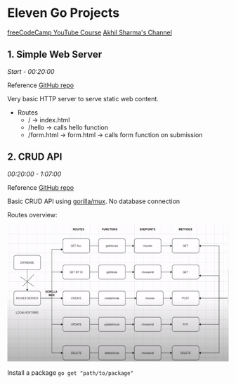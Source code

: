 # Eleven Go Projects

[freeCodeCamp YouTube Course](https://www.youtube.com/watch?v=jFfo23yIWac)
[Akhil Sharma's Channel](https://www.youtube.com/c/AkhilSharmaTech/videos)

## 1. Simple Web Server

*Start - 00:20:00*

Reference [GitHub repo](https://github.com/AkhilSharma90/simple-http-server-GO)

Very basic HTTP server to serve static web content.

- Routes
  - / -> index.html
  - /hello -> calls hello function
  - /form.html -> form.html -> calls form function on submission


## 2. CRUD API

*00:20:00 - 1:07:00*

Reference [GitHub repo](https://github.com/AkhilSharma90/Golang-MySQL-CRUD-Bookstore-Management-API)

Basic CRUD API using [gorilla/mux](https://github.com/gorilla/mux). No database connection

Routes overview:

![CRUD API Routes](crud-routes.png)

Install a package `go get "path/to/package"`